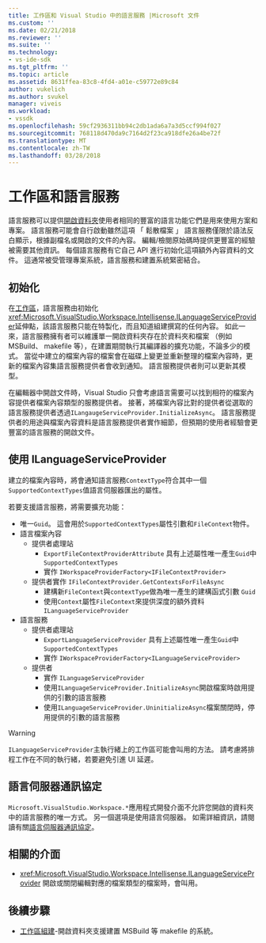 ```yaml
---
title: 工作區和 Visual Studio 中的語言服務 |Microsoft 文件
ms.custom: ''
ms.date: 02/21/2018
ms.reviewer: ''
ms.suite: ''
ms.technology:
- vs-ide-sdk
ms.tgt_pltfrm: ''
ms.topic: article
ms.assetid: 8631ffea-83c8-4fd4-a01e-c59772e89c84
author: vukelich
ms.author: svukel
manager: viveis
ms.workload:
- vssdk
ms.openlocfilehash: 59cf2936311bb94c2db1ada6a7a3d5ccf994f027
ms.sourcegitcommit: 768118d470da9c7164d2f23ca918dfe26a4be72f
ms.translationtype: MT
ms.contentlocale: zh-TW
ms.lasthandoff: 03/28/2018
---
```

# <a name="workspaces-and-language-services"></a>工作區和語言服務

語言服務可以提供[開啟資料夾](../ide/develop-code-in-visual-studio-without-projects-or-solutions.md)使用者相同的豐富的語言功能它們是用來使用方案和專案。 語言服務可能會自行啟動雖然這項 「 鬆散檔案 」 語言服務僅限於語法反白顯示，根據副檔名或開啟的文件的內容。 編輯/檢閱原始碼時提供更豐富的經驗被需要其他資訊。 每個語言服務有它自己 API 進行初始化這項額外內容資料的文件。 這通常被受管理專案系統，語言服務和建置系統緊密結合。

## <a name="initialization"></a>初始化

在[工作區](workspaces.md)，語言服務由初始化<xref:Microsoft.VisualStudio.Workspace.Intellisense.ILanguageServiceProvider>延伸點，該語言服務只能在特製化，而且知道組建撰寫的任何內容。 如此一來，語言服務擁有者可以維護單一開啟資料夾存在於資料夾和檔案 （例如 MSBuild、 makefile 等），在建置期間執行其編譯器的擴充功能，不論多少的模式。 當從中建立的檔案內容的檔案會在磁碟上變更並重新整理的檔案內容時，更新的檔案內容集語言服務提供者會收到通知。 語言服務提供者則可以更新其模型。

在編輯器中開啟文件時，Visual Studio 只會考慮語言需要可以找到相符的檔案內容提供者檔案內容類型的服務提供者。 接著，將檔案內容比對的提供者從選取的語言服務提供者透過`ILangaugeServiceProvider.InitializeAsync`。 語言服務提供者的用途與檔案內容資料是語言服務提供者實作細節，但預期的使用者經驗會更豐富的語言服務的開啟文件。

## <a name="using-ilanguageserviceprovider"></a>使用 ILanguageServiceProvider

建立的檔案內容時，將會通知語言服務`ContextType`符合其中一個`SupportedContextTypes`值語言伺服器匯出的屬性。

若要支援語言服務，將需要擴充功能：

- 唯一`Guid`。 這會用於`SupportedContextTypes`屬性引數和`FileContext`物件。
- 語言檔案內容
  - 提供者處理站
    - `ExportFileContextProviderAttribute` 具有上述屬性唯一產生`Guid`中 `SupportedContextTypes`
    - 實作 `IWorkspaceProviderFactory<IFileContextProvider>`
  - 提供者實作 `IFileContextProvider.GetContextsForFileAsync`
    - 建構新`FileContext`與`contextType`做為唯一產生的建構函式引數 `Guid`
    - 使用`Context`屬性`FileContext`來提供深度的額外資料 `ILanguageServiceProvider`
- 語言服務
  - 提供者處理站
    - `ExportLanguageServiceProvider` 具有上述屬性唯一產生`Guid`中 `SupportedContextTypes`
    - 實作 `IWorkspaceProviderFactory<ILanguageServiceProvider>`
  - 提供者
    - 實作 `ILanguageServiceProvider`
    - 使用`ILanguageServiceProvider.InitializeAsync`開啟檔案時啟用提供的引數的語言服務
    - 使用`ILanguageServiceProvider.UninitializeAsync`檔案關閉時，停用提供的引數的語言服務

>[!WARNING]
>`ILanguageServiceProvider`主執行緒上的工作區可能會叫用的方法。 請考慮將排程工作在不同的執行緒，若要避免引進 UI 延遲。

## <a name="language-server-protocol"></a>語言伺服器通訊協定

`Microsoft.VisualStudio.Workspace.*`應用程式開發介面不允許您開啟的資料夾中的語言服務的唯一方式。 另一個選項是使用語言伺服器。 如需詳細資訊，請閱讀有關[語言伺服器通訊協定](language-server-protocol.md)。

## <a name="related-interfaces"></a>相關的介面

- <xref:Microsoft.VisualStudio.Workspace.Intellisense.ILanguageServiceProvider> 開啟或關閉編輯對應的檔案類型的檔案時，會叫用。

## <a name="next-steps"></a>後續步驟

* [工作區組建](workspace-build.md)-開啟資料夾支援建置 MSBuild 等 makefile 的系統。 